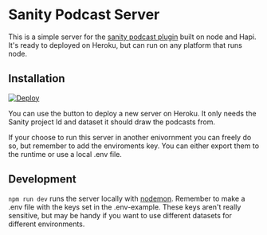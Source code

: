 # Sanity Podcast Server

This is a simple server for the [sanity podcast plugin](https://www.npmjs.com/package/sanity-plugin-podcast) built on node and Hapi. It's ready to deployed on Heroku, but can run on any platform that runs node.

## Installation

[![Deploy](https://www.herokucdn.com/deploy/button.svg)](https://heroku.com/deploy)

You can use the button to deploy a new server on Heroku. It only needs the Sanity project Id and dataset it should draw the podcasts from.

If your choose to run this server in another enivornment you can freely do so, but remember to add the enviroments key. You can either export them to the runtime or use a local .env file.

## Development

`npm run dev` runs the server locally with [nodemon](https://nodemon.io/). Remember to make a .env file with the keys set in the .env-example. These keys aren't really sensitive, but may be handy if you want to use different datasets for different environments.

